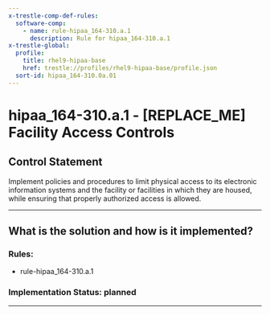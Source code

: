 ```yaml
---
x-trestle-comp-def-rules:
  software-comp:
    - name: rule-hipaa_164-310.a.1
      description: Rule for hipaa_164-310.a.1
x-trestle-global:
  profile:
    title: rhel9-hipaa-base
    href: trestle://profiles/rhel9-hipaa-base/profile.json
  sort-id: hipaa_164-310.0a.01
---
```


# hipaa_164-310.a.1 - \[REPLACE_ME\] Facility Access Controls

## Control Statement

Implement policies and procedures to limit physical access to its electronic information systems and the
facility or facilities in which they are housed, while ensuring that properly authorized access is allowed.

______________________________________________________________________

## What is the solution and how is it implemented?

<!-- For implementation status enter one of: implemented, partial, planned, alternative, not-applicable -->

<!-- Note that the list of rules under ### Rules: is read-only and changes will not be captured after assembly to JSON -->

<!-- Add control implementation description here for control: hipaa_164-310.a.1 -->

### Rules:

  - rule-hipaa_164-310.a.1

### Implementation Status: planned

______________________________________________________________________
